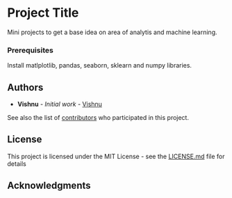 # Project Title

Mini projects to get a base idea on area of analytis and machine learning.


### Prerequisites

Install matlplotlib, pandas, seaborn, sklearn and numpy libraries.

## Authors

* **Vishnu** - *Initial work* - [Vishnu](https://github.com/Vishnuvardhan777)

See also the list of [contributors](https://github.com/your/project/contributors) who participated in this project.

## License

This project is licensed under the MIT License - see the [LICENSE.md](LICENSE.md) file for details

## Acknowledgments


